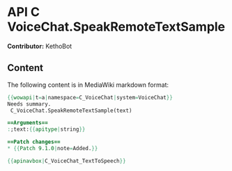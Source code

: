 # API C VoiceChat.SpeakRemoteTextSample

**Contributor:** KethoBot

## Content

The following content is in MediaWiki markdown format:

```mediawiki
{{wowapi|t=a|namespace=C_VoiceChat|system=VoiceChat}}
Needs summary.
 C_VoiceChat.SpeakRemoteTextSample(text)

==Arguments==
:;text:{{apitype|string}}

==Patch changes==
* {{Patch 9.1.0|note=Added.}}

{{apinavbox|C_VoiceChat_TextToSpeech}}
```